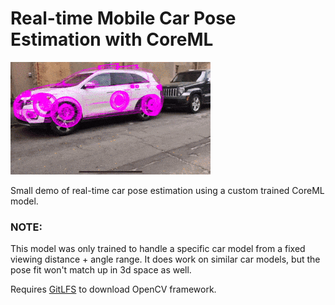 # Real-time Mobile Car Pose Estimation with CoreML 

![](car.gif)


Small demo of real-time car pose estimation using a custom trained CoreML model. 

### NOTE: 
This model was only trained to handle a specific car model from a fixed viewing distance + angle range. It does work on similar car models, but the pose fit won't match up in 3d space as well. 

Requires [GitLFS](https://git-lfs.github.com/) to download OpenCV framework.


